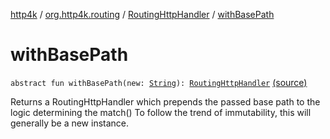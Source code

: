 [http4k](../../index.md) / [org.http4k.routing](../index.md) / [RoutingHttpHandler](index.md) / [withBasePath](./with-base-path.md)

# withBasePath

`abstract fun withBasePath(new: `[`String`](https://kotlinlang.org/api/latest/jvm/stdlib/kotlin/-string/index.html)`): `[`RoutingHttpHandler`](index.md) [(source)](https://github.com/http4k/http4k/blob/master/http4k-core/src/main/kotlin/org/http4k/routing/routing.kt#L46)

Returns a RoutingHttpHandler which prepends the passed base path to the logic determining the match()
To follow the trend of immutability, this will generally be a new instance.

